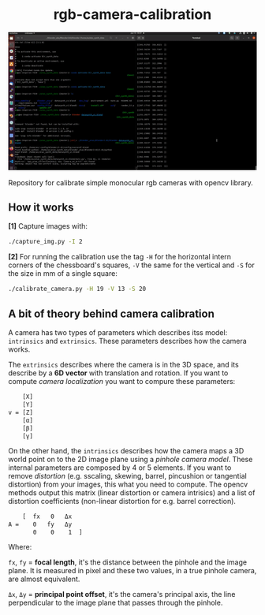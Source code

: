 
<h1 align="center">rgb-camera-calibration</h1>

<p align="center">
    <img src="./calibcalib.gif" width="600">
</p>




Repository for calibrate simple monocular rgb cameras with opencv library.

</b>

## How it works

**[1]** Capture images with:
```bash
./capture_img.py -I 2
```

**[2]** For running the calibration use the tag `-H` for the horizontal intern corners of the chessboard's squares, `-V` the same for the vertical and `-S` for the size in mm of a single square:
```bash
./calibrate_camera.py -H 19 -V 13 -S 20
```

## A bit of theory behind camera calibration

A camera has two types of parameters which describes itss model: `intrinsics` and `extrinsics`. These parameters describes how the camera works.

The `extrinsics` describes where the camera is in the 3D space, and its describe by a **6D vector** with translation and rotation. If you want to compute *camera localization* you want to compure these parameters:

```
    [X]
    [Y]
v = [Z]
    [α]
    [β]
    [γ]
``` 

On the other hand, the `intrinsics` describes how the camera maps a 3D world point on to the 2D image plane using a *pinhole camera model*. These internal parameters are composed by 4 or 5 elements. If you want to remove *distortion* (e.g. sscaling, skewing, barrel, pincushion or tangential distortion) from your images, this what you need to compute. The opencv methods output this matrix (linear distortion or camera intrisics) and a list of distortion coefficients (non-linear distortion for e.g. barrel correction).

```
    [  fx   0   Δx   
A =    0   fy   Δy
       0    0    1  ]    
```
Where:

`fx`, `fy` = **focal length**, it's the distance between the pinhole and the image plane. It is measured in pixel and these two values, in a true pinhole camera, are almost equivalent. 

`Δx`, `Δy` = **principal point offset**, it's the camera's principal axis, the line perpendicular to the image plane that passes through the pinhole.

